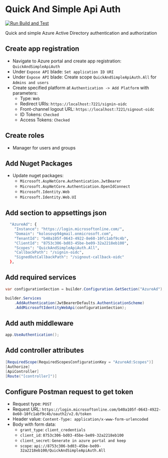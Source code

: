 # Quick And Simple Api Auth

[![Run Build and Test](https://github.com/kolosovpetro/QuickAndSimpleApiAuth/actions/workflows/run-build-and-test-dotnet.yml/badge.svg)](https://github.com/kolosovpetro/QuickAndSimpleApiAuth/actions/workflows/run-build-and-test-dotnet.yml)

Quick and simple Azure Active Directory authentication and authorization

## Create app registration

- Navigate to Azure portal and create app registration: `QuickAndSimpleApiAuth`
- Under `Expose API` blade: `Set application ID URI`
- Under `Expose API` blade: Create scope `QuickAndSimpleApiAuth.All` for `Admins and users`
- Create specified platform at `Authentication -> Add Platform` with parameters:
    - Type: `Web`
    - Redirect URIs: `https://localhost:7221/signin-oidc`
    - Front-channel logout URL: `https://localhost:7221/signout-oidc`
    - ID Tokens: `Checked`
    - Access Tokens: `Checked`

## Create roles

- Manager for users and groups

## Add Nuget Packages

- Update nuget packages:
    - `Microsoft.AspNetCore.Authentication.JwtBearer`
    - `Microsoft.AspNetCore.Authentication.OpenIdConnect`
    - `Microsoft.Identity.Web`
    - `Microsoft.Identity.Web.UI`

## Add section to appsettings json

```bash
  "AzureAd": {
    "Instance": "https://login.microsoftonline.com/",
    "Domain": "kolosovp94gmail.onmicrosoft.com",
    "TenantId": "b40a105f-0643-4922-8e60-10fc1abf9c4b",
    "ClientId": "8753c306-bd03-45be-be09-32a2218eb100",
    "Scopes": "QuickAndSimpleApiAuth.All",
    "CallbackPath": "/signin-oidc",
    "SignedOutCallbackPath": "/signout-callback-oidc"
  },
```

## Add required services

```csharp
var configurationSection = builder.Configuration.GetSection("AzureAd");

builder.Services
    .AddAuthentication(JwtBearerDefaults.AuthenticationScheme)
    .AddMicrosoftIdentityWebApi(configurationSection);
```

## Add auth middleware

```csharp
app.UseAuthentication();
```

## Add controller attributes

```csharp
[RequiredScope(RequiredScopesConfigurationKey = "AzureAd:Scopes")]
[Authorize]
[ApiController]
[Route("[controller]")]
```

## Configure Postman request to get token

- Request type: `POST`
- Request URL: `https://login.microsoftonline.com/b40a105f-0643-4922-8e60-10fc1abf9c4b/oauth2/v2.0/token`
- Header value: `Content-Type: application/x-www-form-urlencoded`
- Body with form data:
    - `grant_type`: `client_credentials`
    - `client_id`: `8753c306-bd03-45be-be09-32a2218eb100`
    - `client_secret`: `Generate in azure portal and keep`
    - `scope`: `api://8753c306-bd03-45be-be09-32a2218eb100/QuickAndSimpleApiAuth.All`